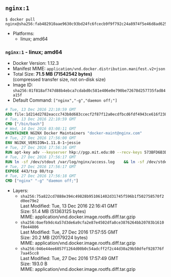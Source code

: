 ## `nginx:1`

```console
$ docker pull nginx@sha256:fab482910aae9630c93bd24fc6fcecb9f9f792c24a8974f5e46d8ad625ac2357
```

-	Platforms:
	-	linux; amd64

### `nginx:1` - linux; amd64

-	Docker Version: 1.12.3
-	Manifest MIME: `application/vnd.docker.distribution.manifest.v2+json`
-	Total Size: **71.5 MB (71542542 bytes)**  
	(compressed transfer size, not on-disk size)
-	Image ID: `sha256:01f818af747d88b4ebca7cdabd0c581e406e0e790be72678d257735fad84a15f`
-	Default Command: `["nginx","-g","daemon off;"]`

```dockerfile
# Tue, 13 Dec 2016 22:10:59 GMT
ADD file:1d214d2782eaccc743b8d683ccecf2f87f12a0ecdfbcd6fdf4943ce616f23870 in / 
# Tue, 13 Dec 2016 22:10:59 GMT
CMD ["/bin/bash"]
# Wed, 14 Dec 2016 03:08:11 GMT
MAINTAINER NGINX Docker Maintainers "docker-maint@nginx.com"
# Tue, 27 Dec 2016 17:56:00 GMT
ENV NGINX_VERSION=1.11.8-1~jessie
# Tue, 27 Dec 2016 17:56:16 GMT
RUN apt-key adv --keyserver hkp://pgp.mit.edu:80 --recv-keys 573BFD6B3D8FBC641079A6ABABF5BD827BD9BF62 	&& echo "deb http://nginx.org/packages/mainline/debian/ jessie nginx" >> /etc/apt/sources.list 	&& apt-get update 	&& apt-get install --no-install-recommends --no-install-suggests -y 						ca-certificates 						nginx=${NGINX_VERSION} 						nginx-module-xslt 						nginx-module-geoip 						nginx-module-image-filter 						nginx-module-perl 						nginx-module-njs 						gettext-base 	&& rm -rf /var/lib/apt/lists/*
# Tue, 27 Dec 2016 17:56:17 GMT
RUN ln -sf /dev/stdout /var/log/nginx/access.log 	&& ln -sf /dev/stderr /var/log/nginx/error.log
# Tue, 27 Dec 2016 17:56:17 GMT
EXPOSE 443/tcp 80/tcp
# Tue, 27 Dec 2016 17:56:18 GMT
CMD ["nginx" "-g" "daemon off;"]
```

-	Layers:
	-	`sha256:75a822cd7888e394c49828b951061402d31745f596b1f502758570f2d0ee79e2`  
		Last Modified: Tue, 13 Dec 2016 22:16:41 GMT  
		Size: 51.4 MB (51363125 bytes)  
		MIME: application/vnd.docker.image.rootfs.diff.tar.gzip
	-	`sha256:0aefb9dc4a57d3de6a9cfa2e87e4502dfa8ce3876264bb20783b1610f8e44806`  
		Last Modified: Tue, 27 Dec 2016 17:57:55 GMT  
		Size: 20.2 MB (20179224 bytes)  
		MIME: application/vnd.docker.image.rootfs.diff.tar.gzip
	-	`sha256:046e44ee6057f1264d00b0c54adcff2f2c44d30a29b50dfef928776f7aa45cc8`  
		Last Modified: Tue, 27 Dec 2016 17:57:49 GMT  
		Size: 193.0 B  
		MIME: application/vnd.docker.image.rootfs.diff.tar.gzip
